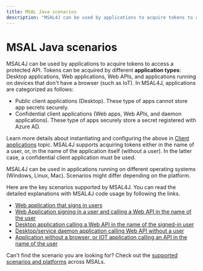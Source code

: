 ```yaml
---
title: MSAL Java scenarios
description: "MSAL4J can be used by applications to acquire tokens to access a protected API."
---
```


# MSAL Java scenarios

MSAL4J can be used by applications to acquire tokens to access a protected API. Tokens can be acquired by different **application types**: Desktop applications, Web applications, Web APIs, and applications running on devices that don't have a browser (such as IoT). In MSAL4J, applications are categorized as follows:

- Public client applications (Desktop). These type of apps cannot store app secrets securely.
- Confidential client applications (Web apps, Web APIs, and daemon applications). These type of apps securely store a secret registered with Azure AD.

Learn more details about instantiating and configuring the above in [Client applications](Client-Applications) topic.
MSAL4J supports acquiring tokens either in the name of a user, or, in the name of the application itself (without a user). In the latter case, a confidential client application must be used.

MSAL4J can be used in applications running on different operating systems (Windows, Linux, Mac). Scenarios might differ depending on the platform.

Here are the key scenarios supported by MSAL4J. You can read the detailed explanations with MSAL4J code usage by following the links.

- [Web application that signs in users](https://docs.microsoft.com/en-us/azure/active-directory/develop/scenario-web-app-sign-user-overview)
- [Web Application signing in a user and calling a Web API in the name of the user](https://docs.microsoft.com/en-us/azure/active-directory/develop/scenario-web-app-call-api-overview)
- [Desktop application calling a Web API in the name of the signed-in user](https://docs.microsoft.com/en-us/azure/active-directory/develop/scenario-desktop-overview)
- [Desktop/service daemon application calling Web API without a user](https://docs.microsoft.com/en-us/azure/active-directory/develop/scenario-daemon-overview)
- [Application without a browser, or IOT application calling an API in the name of the user](https://docs.microsoft.com/en-us/azure/active-directory/develop/scenario-desktop-acquire-token?tabs=java#command-line-tool-without-web-browser)

Can't find the scenario you are looking for? Check out the [supported scenarios and platforms](https://docs.microsoft.com/en-us/azure/active-directory/develop/authentication-flows-app-scenarios#scenarios-and-supported-platforms-and-languages) across MSALs.
